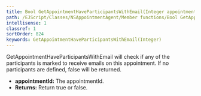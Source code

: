 ```yaml
---
title: Bool GetAppointmentHaveParticipantsWithEmail(Integer appointmentId)
path: /EJScript/Classes/NSAppointmentAgent/Member functions/Bool GetAppointmentHaveParticipantsWithEmail(Integer p_0)
intellisense: 1
classref: 1
sortOrder: 824
keywords: GetAppointmentHaveParticipantsWithEmail(Integer)
---
```



GetAppointmentHaveParticipantsWithEmail will check if any of the participants is marked to receive emails on this appointment. If no participants are defined, false will be returned.



* **appointmentId:** The appointmentId.
* **Returns:** Return true or false.


